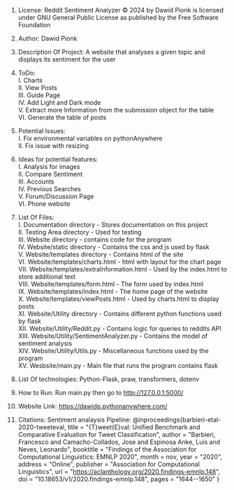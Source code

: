 1. License: Reddit Sentiment Analyzer © 2024 by Dawid Pionk is licensed under GNU General Public License as published by the Free Software Foundation

2. Author: Dawid Pionk

3. Description Of Project: A website that analyses a given topic and displays its sentiment for the user

4. ToDo: <br>
    I.   Charts<br>
    II.  View Posts<br>
    III. Guide Page<br>
    IV.  Add Light and Dark mode<br>
    V.   Extract more Information from the submission object for the table<br>
    VI.  Generate the table of posts
    
5. Potential Issues:<br>
    I.  Fix environmental variables on pythonAnywhere<br>
    II. Fix issue with resizing

6. Ideas for potential features:<br>
    I.      Analysis for images<br>
    II.     Compare Sentiment<br>
    III.    Accounts<br>
    IV.     Previous Searches<br>
    V.      Forum/Discussion Page<br>
    VI.     Phone website<br>

7. List Of Files:<br>
    I.      Documentation directory - Stores documentation on this project<br>
    II.     Testing Area directory - Used for testing<br>
    III.    Website directory - contains code for the program<br>
    IV.     Website/static directory - Contains the css and js used by flask<br>
    V.      Website/templates directory - Contains html of the site<br>
    VI.     Website/templates/charts.html - html with layout for the chart page<br>
    VII.    Website/templates/extraInformation.html - Used by the index.html to store additional text<br>
    VIII.   Website/templates/form.html - The form used by index.html<br>
    IX.     Website/templates/index.html - The home page of the website<br>
    X.      Website/templates/viewPosts.html - Used by charts.html to display posts<br>
    XI.     Website/Utility directory - Contains different python functions used by flask<br>
    XII.    Website/Utility/Reddit.py - Contains logic for queries to reddits API<br>
    XIII.   Website/Utility/SentimentAnalyzer.py - Contains the model of sentiment analysis<br>
    XIV.    Website/Utility/Utils.py - Miscellaneous functions used by the program<br>
    XV.     Wesbsite/main.py - Main file that runs the program contains flask

8. List Of technologies: Python-Flask, praw, transformers, dotenv

9. How to Run:  Run main.py then go to http://127.0.0.1:5000/

10. Website Link: https://dawidp.pythonanywhere.com/ 

11. Citations:
    Sentiment analaysis Pipeline:
    @inproceedings{barbieri-etal-2020-tweeteval,
        title = "{T}weet{E}val: Unified Benchmark and Comparative Evaluation for Tweet Classification",
        author = "Barbieri, Francesco  and
        Camacho-Collados, Jose  and
        Espinosa Anke, Luis  and
        Neves, Leonardo",
        booktitle = "Findings of the Association for Computational Linguistics: EMNLP 2020",
        month = nov,
        year = "2020",
        address = "Online",
        publisher = "Association for Computational Linguistics",
        url = "https://aclanthology.org/2020.findings-emnlp.148",
        doi = "10.18653/v1/2020.findings-emnlp.148",
        pages = "1644--1650"
    }